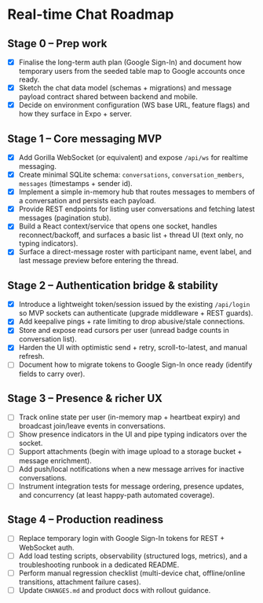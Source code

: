 # Real-time Chat Roadmap

## Stage 0 – Prep work
- [x] Finalise the long-term auth plan (Google Sign-In) and document how temporary users from the seeded table map to Google accounts once ready.
- [x] Sketch the chat data model (schemas + migrations) and message payload contract shared between backend and mobile.
- [x] Decide on environment configuration (WS base URL, feature flags) and how they surface in Expo + server.

## Stage 1 – Core messaging MVP
- [x] Add Gorilla WebSocket (or equivalent) and expose `/api/ws` for realtime messaging.
- [x] Create minimal SQLite schema: `conversations`, `conversation_members`, `messages` (timestamps + sender id).
- [x] Implement a simple in-memory hub that routes messages to members of a conversation and persists each payload.
- [x] Provide REST endpoints for listing user conversations and fetching latest messages (pagination stub).
- [x] Build a React context/service that opens one socket, handles reconnect/backoff, and surfaces a basic list + thread UI (text only, no typing indicators).
- [x] Surface a direct-message roster with participant name, event label, and last message preview before entering the thread.

## Stage 2 – Authentication bridge & stability
- [x] Introduce a lightweight token/session issued by the existing `/api/login` so MVP sockets can authenticate (upgrade middleware + REST guards).
- [x] Add keepalive pings + rate limiting to drop abusive/stale connections.
- [x] Store and expose read cursors per user (unread badge counts in conversation list).
- [x] Harden the UI with optimistic send + retry, scroll-to-latest, and manual refresh.
- [ ] Document how to migrate tokens to Google Sign-In once ready (identify fields to carry over).

## Stage 3 – Presence & richer UX
- [ ] Track online state per user (in-memory map + heartbeat expiry) and broadcast join/leave events in conversations.
- [ ] Show presence indicators in the UI and pipe typing indicators over the socket.
- [ ] Support attachments (begin with image upload to a storage bucket + message enrichment).
- [ ] Add push/local notifications when a new message arrives for inactive conversations.
- [ ] Instrument integration tests for message ordering, presence updates, and concurrency (at least happy-path automated coverage).

## Stage 4 – Production readiness
- [ ] Replace temporary login with Google Sign-In tokens for REST + WebSocket auth.
- [ ] Add load testing scripts, observability (structured logs, metrics), and a troubleshooting runbook in a dedicated README.
- [ ] Perform manual regression checklist (multi-device chat, offline/online transitions, attachment failure cases).
- [ ] Update `CHANGES.md` and product docs with rollout guidance.
